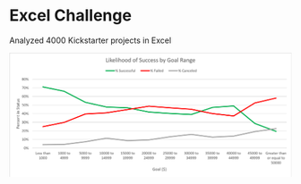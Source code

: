 # Excel Challenge

Analyzed 4000 Kickstarter projects in Excel

![Likelihood of Success](https://github.com/janinewhite/Excel-challenge/blob/master/Likelihood%20of%20Success%20by%20Goal%20Range.png?raw=true)
